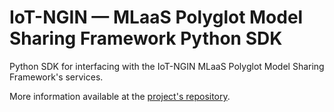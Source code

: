 # IoT-NGIN — MLaaS Polyglot Model Sharing Framework Python SDK
Python SDK for interfacing with the IoT-NGIN MLaaS Polyglot Model Sharing Framework's services.

More information available at the [project's repository](https://gitlab.com/h2020-iot-ngin/enhancing_iot_intelligence/t3_4/ml-model-sharing).